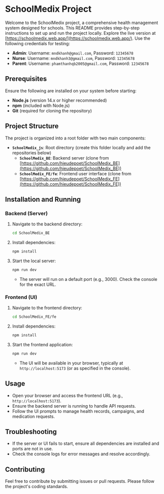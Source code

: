 # SchoolMedix Project

Welcome to the SchoolMedix project, a comprehensive health management system designed for schools. This README provides step-by-step instructions to set up and run the project locally. Explore the live version at [https://schoolmedix.web.app/](https://schoolmedix.web.app/). Use the following credentials for testing:

- **Admin**: Username: `mndkhanh@gmail.com`, Password: `12345678`
- **Nurse**: Username: `mndkhanh3@gmail.com`, Password: `12345678`
- **Parent**: Username: `phamthanhqb2005@gmail.com`, Password: `12345678`

## Prerequisites

Ensure the following are installed on your system before starting:
- **Node.js** (version 14.x or higher recommended)
- **npm** (included with Node.js)
- **Git** (required for cloning the repository)

## Project Structure

The project is organized into a root folder with two main components:
- **`SchoolMedix_js`**: Root directory (create this folder locally and add the repositories below)
  - **`SchoolMedix_BE`**: Backend server (clone from [https://github.com/hieudepoet/SchoolMedix_BE](https://github.com/hieudepoet/SchoolMedix_BE))
  - **`SchoolMedix_FE/fe`**: Frontend user interface (clone from [https://github.com/hieudepoet/SchoolMedix_FE](https://github.com/hieudepoet/SchoolMedix_FE))

## Installation and Running

### Backend (Server)

1. Navigate to the backend directory:

   ```bash
   cd SchoolMedix_BE
   ```

2. Install dependencies:

   ```bash
   npm install
   ```

3. Start the local server:

   ```bash
   npm run dev
   ```

   - The server will run on a default port (e.g., 3000). Check the console for the exact URL.

### Frontend (UI)

1. Navigate to the frontend directory:

   ```bash
   cd SchoolMedix_FE/fe
   ```

2. Install dependencies:

   ```bash
   npm install
   ```

3. Start the frontend application:

   ```bash
   npm run dev
   ```

   - The UI will be available in your browser, typically at `http://localhost:5173` (or as specified in the console).

## Usage

- Open your browser and access the frontend URL (e.g., `http://localhost:5173`).
- Ensure the backend server is running to handle API requests.
- Follow the UI prompts to manage health records, campaigns, and medication requests.

## Troubleshooting

- If the server or UI fails to start, ensure all dependencies are installed and ports are not in use.
- Check the console logs for error messages and resolve accordingly.

## Contributing

Feel free to contribute by submitting issues or pull requests. Please follow the project's coding standards.

